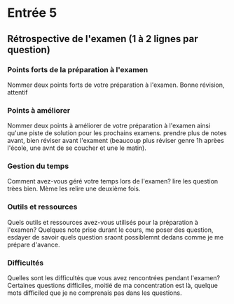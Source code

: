 # Entrée 5
## Rétrospective de l'examen (1 à 2 lignes par question)

### Points forts de la préparation à l'examen
Nommer deux points forts de votre préparation à l'examen. 
Bonne révision, attentif

### Points à améliorer
Nommer deux points à améliorer de votre préparation à l'examen ainsi qu'une piste de solution pour les prochains examens. 
prendre plus de notes avant, bien réviser avant l'exament (beaucoup plus réviser genre 1h aprèes l'école, une avnt de se coucher et une le matin).

### Gestion du temps
Comment avez-vous géré votre temps lors de l'examen?
lire les question trèes bien. Mème les relire une deuxième fois.

### Outils et ressources
Quels outils et ressources avez-vous utilisés pour la préparation à l'examen?
Quelques note prise durant le cours, me poser des question, esdayer de savoir quels question sraont possiblemnt dedans comme je me prépare d'avance.

### Difficultés
Quelles sont les difficultés que vous avez rencontrées pendant l'examen?
Certaines questions difficiles, moitié de ma concentration est là, quelque mots difficiled que je ne comprenais pas dans les questions.
